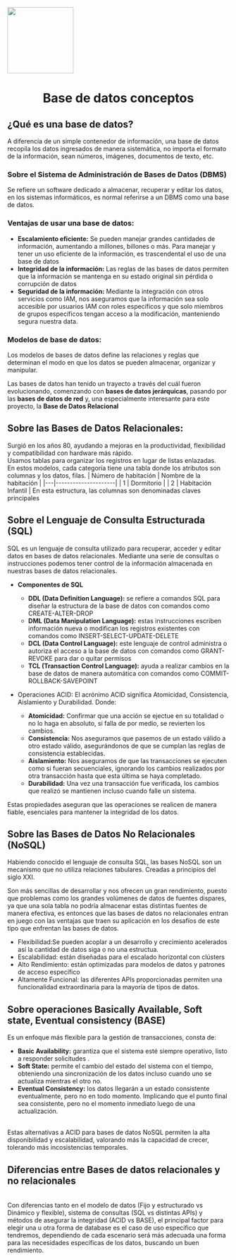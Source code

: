 <p align="left""><img src="https://semanadelcannabis.cayetano.edu.pe/assets/img/logo-upch.png" width="150">
<h1 align="center">Base de datos conceptos</h1>
</p>

## ¿Qué es una base de datos?

A diferencia de un simple contenedor de información, una base de datos recopila los datos ingresados de manera sistemática, no importa el formato de la información, sean números, imágenes, documentos de texto, etc.

### Sobre el Sistema de Administración de Bases de Datos (DBMS)
Se refiere un software dedicado a almacenar, recuperar y editar los datos, en los sistemas informáticos, es normal referirse a un DBMS como una base de datos.

### Ventajas de usar una base de datos:
- **Escalamiento eficiente:** Se pueden manejar grandes cantidades de información, aumentando a millones, billones o más. Para manejar y tener un uso eficiente de la información, es trascendental el uso de una base de datos
- **Integridad de la información:** Las reglas de las bases de datos permiten que la información se mantenga en su estado original sin pérdida o corrupción de datos
- **Seguridad de la información:** Mediante la integración con otros servicios como IAM, nos aseguramos que la información sea solo accesible por usuarios IAM con roles específicos y que solo miembros de grupos específicos tengan acceso a la modificación, manteniendo segura nuestra data.
  
### Modelos de base de datos:
Los modelos de bases de datos define las relaciones y reglas que determinan el modo en que los datos se pueden almacenar, organizar y manipular.

Las bases de datos han tenido un trayecto a través del cuál fueron evolucionando, comenzando con **bases de datos jerárquicas**, pasando por las **bases de datos de red** y, una especialmente interesante para este proyecto, la **Base de Datos Relacional**

## Sobre las Bases de Datos Relacionales:
Surgió en los años 80, ayudando a mejoras en la productividad, flexibilidad y compatibilidad con hardware más rápido. 
<br>
Usamos tablas para organizar los registros en lugar de listas enlazadas.
<br>
En estos modelos, cada categoría tiene una tabla  donde los atributos son columnas y los datos, filas. 
| Número de habitación | Nombre de la habitación          |
|---|---------------------|
| 1 | Dormitorio          |
| 2 | Habitación Infantil |
En esta estructura, las columnas son denominadas claves principales 

## Sobre el Lenguaje de Consulta Estructurada (SQL)
SQL es un lenguaje de consulta utilizado para recuperar, acceder y editar datos en bases de datos relacionales. Mediante una serie de consultas o instrucciones podemos tener control de la información almacenada en nuestras bases de datos relacionales.

* **Componentes de SQL**
  - **DDL (Data Definition Language):** se refiere a comandos SQL para diseñar la estructura de la base de datos con comandos como CREATE-ALTER-DROP
  - **DML (Data Manipulation Language):** estas instrucciones escriben información nueva o modifican los registros existentes con comandos como INSERT-SELECT-UPDATE-DELETE
  - **DCL (Data Control Language):** este lenguaje de control administra o autoriza el acceso a la base de datos con comandos como GRANT-REVOKE para dar o quitar permisos
  - **TCL (Transaction Control Language):** ayuda a realizar cambios en la base de datos de manera automática con comandos como COMMIT-ROLLBACK-SAVEPOINT
 
* Operaciones ACID:
El acrónimo ACID significa Atomicidad, Consistencia, Aislamiento y Durabilidad.
Donde:
  - **Atomicidad:** Confirmar que una acción se ejectue en su totalidad o no lo haga en absoluto, si falla de por medio, se revierten los cambios.
  - **Consistencia:** Nos aseguramos que pasemos de un estado válido a otro estado válido, asegurándonos de que se cumplan las reglas de consistencia establecidas.
  - **Aislamiento:** Nos aseguramos de que las transacciones se ejecuten como si fueran secuenciales, ignorando los cambios realizados por otra transacción hasta que esta última se haya completado.
  - **Durabilidad:** Una vez una transacción fue verificada, los cambios que realizó se mantienen incluso cuando falle un sistema.
  
Estas propiedades aseguran que las operaciones se realicen de manera fiable, esenciales para mantener la integridad de los datos.


## Sobre las Bases de Datos No Relacionales (NoSQL)
Habiendo conocido el lenguaje de consulta SQL, las bases NoSQL son un mecanismo que no utiliza relaciones tabulares. Creadas a principios del siglo XXI.

Son más sencillas de desarrollar y nos ofrecen un gran rendimiento, puesto que problemas como los grandes volúmenes de datos de fuentes dispares, ya que una sola tabla no podría almacenar estas distintas fuentes de manera efectiva, es entonces que las bases de datos no relacionales entran en juego con las ventajas que traen su aplicación en los desafíos de este tipo que enfrentan las bases de datos.

- Flexibilidad:Se pueden acoplar a un desarrollo y crecimiento acelerados así la cantidad de datos siga o no una estructua.
- Escalabilidad: están diseñadas para el escalado horizontal con clústers 
- Alto Rendimiento: están optimizadas para modelos de datos y patrones de acceso específico
- Altamente Funcional: las diferentes APIs proporcionadas permiten una funcionalidad extraordinaria para la mayoría de tipos de datos.

## Sobre operaciones Basically Available, Soft state, Eventual consistency (BASE)
Es un enfoque más flexible para la gestión de transacciones, consta de:
- **Basic Availability:** garantiza que el sistema esté siempre operativo, listo a responder solicitudes .
- **Soft State:** permite el cambio del estado del sistema con el tiempo, obteniendo una sincronización de los datos incluso cuando uno se actualiza mientras el otro no.
- **Eventual Consistency:** los datos llegarán a un estado consistente eventualmente, pero no en todo momento. Implicando que el punto final sea consistente, pero no el momento inmediato luego de una actualización.
<br>
Estas alternativas a ACID para bases de datos NoSQL permiten la alta disponibilidad y escalabilidad, valorando más la capacidad de crecer, tolerando más incosistencias temporales.

## Diferencias entre Bases de datos relacionales y no relacionales
<br>
Con diferencias tanto en el modelo de datos (Fijo y estructurado vs Dinámico y flexible), sistema de consultas (SQL vs distintas APIs) y métodos de asegurar la integridad (ACID vs BASE), el principal factor para elegir una u otra forma de database es el caso de uso específico que tendremos, dependiendo de cada escenario será más adecuada una forma para las necesidades específicas de los datos, buscando un buen rendimiento.

